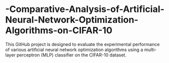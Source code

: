 # -Comparative-Analysis-of-Artificial-Neural-Network-Optimization-Algorithms-on-CIFAR-10
This GitHub project is designed to evaluate the experimental performance of various artificial neural network optimization algorithms using a multi-layer perceptron (MLP) classifier on the CIFAR-10 dataset.
